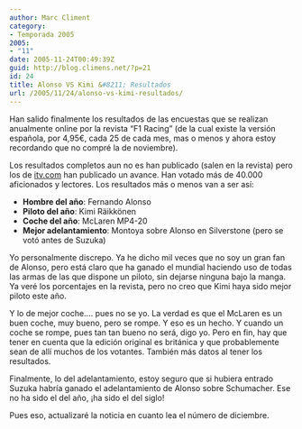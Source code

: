 ```yaml
---
author: Marc Climent
category:
- Temporada 2005
2005:
- "11"
date: 2005-11-24T00:49:39Z
guid: http://blog.climens.net/?p=21
id: 24
title: Alonso VS Kimi &#8211; Resultados
url: /2005/11/24/alonso-vs-kimi-resultados/
---
```


Han salido finalmente los resultados de las encuestas que se realizan anualmente online por la revista &#8220;F1 Racing&#8221; (de la cual existe la versión española, por 4,95€, cada 25 de cada mes, mas o menos y ahora estoy recordando que no compré la de noviembre).
  
Los resultados completos aun no es han publicado (salen en la revista) pero los de [itv.com](http://www.itv.com/formula1/) han publicado un avance. Han votado más de 40.000 aficionados y lectores. Los resultados más o menos van a ser así:

  * **Hombre del año**: Fernando Alonso
  * **Piloto del año**: Kimi Räikkönen
  * **Coche del año**: McLaren MP4-20
  * **Mejor adelantamiento**: Montoya sobre Alonso en Silverstone (pero se votó antes de Suzuka)

Yo personalmente discrepo. Ya he dicho mil veces que no soy un gran fan de Alonso, pero está claro que ha ganado el mundial haciendo uso de todas las armas de las que dispone un piloto, sin dejarse ninguna bajo la manga. Ya veré los porcentajes en la revista, pero no creo que Kimi haya sido mejor piloto este año.

Y lo de mejor coche&#8230;. pues no se yo. La verdad es que el McLaren es un buen coche, muy bueno, pero se rompe. Y eso es un hecho. Y cuando un coche se rompe, pues tan tan bueno no será, digo yo. Pero en fin, hay que tener en cuenta que la edición original es británica y que probablemente sean de allí muchos de los votantes. También más datos al tener los resultados.

Finalmente, lo del adelantamiento, estoy seguro que si hubiera entrado Suzuka habría ganado el adelantamiento de Alonso sobre Schumacher. Ese no ha sido el del año, ¡ha sido el del siglo!

Pues eso, actualizaré la noticia en cuanto lea el número de diciembre.